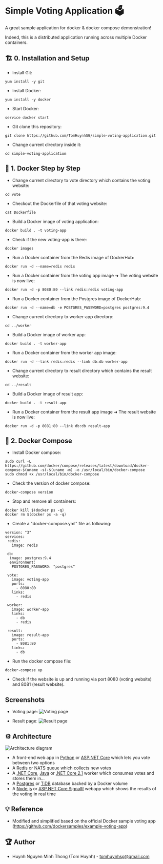 # Simple Voting Application 🗳️
A great sample application for docker & docker compose demonstration!

Indeed, this is a distributed application running across multiple Docker containers.

## 🏗️ 0. Installation and Setup 

- Install Git:
```
yum install -y git
```

- Install Docker:
```
yum install -y docker
```

- Start Docker:
```
service docker start
```

- Git clone this repository:
```
git clone https://github.com/TomHuynhSG/simple-voting-application.git
```

- Change current directory inside it:
```
cd simple-voting-application
```

## 🐳 1. Docker Step by Step 

- Change current directory to vote directory which contains the voting website:
```
cd vote
```

- Checkout the Dockerfile of that voting website:
```
cat Dockerfile 
```

- Build a Docker image of voting application:
```
docker build . -t voting-app
```

- Check if the new voting-app is there:
```
docker images
```

- Run a Docker container from the Redis image of DockerHub:
```
docker run -d --name=redis redis
```

- Run a Docker container from the voting app image ➜ The voting website is now live:
```
docker run -d -p 8080:80 --link redis:redis voting-app
```


- Run a Docker container from the Postgres image of DockerHub:
```
docker run -d --name=db -e POSTGRES_PASSWORD=postgres postgres:9.4
```

- Change current directory to worker-app directory:
```
cd ../worker
```

- Build a Docker image of worker app:
```
docker build . -t worker-app
```

- Run a Docker container from the worker app image:
```
docker run -d --link redis:redis --link db:db worker-app
```

- Change current directory to result directory which contains the result website:
```
cd ../result
```

- Build a Docker image of result app:
```
docker build . -t result-app
```

- Run a Docker container from the result app image ➜ The result website is now live:
```
docker run -d -p 8081:80 --link db:db result-app
```

## 🐳 2. Docker Compose

- Install Docker compose:
```
sudo curl -L https://github.com/docker/compose/releases/latest/download/docker-compose-$(uname -s)-$(uname -m) -o /usr/local/bin/docker-compose
sudo chmod +x /usr/local/bin/docker-compose
```

- Check the version of docker compose:
```
docker-compose version
```

- Stop and remove all containers:
```
docker kill $(docker ps -q)
docker rm $(docker ps -a -q)
```

- Create a "docker-compose.yml" file as following:
```
version: "3"
services:
 redis:
   image: redis
 
 db:
  image: postgres:9.4
  environment:
   POSTGRES_PASSWORD: "postgres"
 
 vote:
   image: voting-app
   ports:
     - 8080:80
   links:
     - redis
 
 worker:
   image: worker-app
   links:
     - db
     - redis
 
 result:
   image: result-app
   ports:
     - 8081:80
   links:
     - db
```

- Run the docker compose file:
```
docker-compose up
```

- Check if the website is up and running via port 8080 (voting website) and 8081 (result website).

## Screenshots

- Voting page:
![Voting page](https://i.imgur.com/MHt7PpR.png)

- Result page:
![Result page](https://i.imgur.com/T0P2mBa.png)


## ⚙️ Architecture 

![Architecture diagram](https://i.imgur.com/iVphAjP.png)

* A front-end web app in [Python](/vote) or [ASP.NET Core](/vote/dotnet) which lets you vote between two options
* A [Redis](https://hub.docker.com/_/redis/) or [NATS](https://hub.docker.com/_/nats/) queue which collects new votes
* A [.NET Core](/worker/src/Worker), [Java](/worker/src/main) or [.NET Core 2.1](/worker/dotnet) worker which consumes votes and stores them in…
* A [Postgres](https://hub.docker.com/_/postgres/) or [TiDB](https://hub.docker.com/r/dockersamples/tidb/tags/) database backed by a Docker volume
* A [Node.js](/result) or [ASP.NET Core SignalR](/result/dotnet) webapp which shows the results of the voting in real time

## 💡 Reference 
- Modified and simplified based on the official Docker sample voting app (https://github.com/dockersamples/example-voting-app)

## 🏆 Author
- Huynh Nguyen Minh Thong (Tom Huynh) - tomhuynhsg@gmail.com
